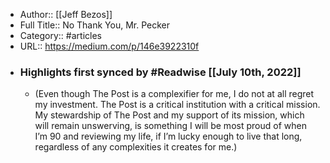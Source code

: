 - Author:: [[Jeff Bezos]]
- Full Title:: No Thank You, Mr. Pecker
- Category:: #articles
- URL:: https://medium.com/p/146e3922310f
- ### Highlights first synced by #Readwise [[July 10th, 2022]]
    - (Even though The Post is a complexifier for me, I do not at all regret my investment. The Post is a critical institution with a critical mission. My stewardship of The Post and my support of its mission, which will remain unswerving, is something I will be most proud of when I’m 90 and reviewing my life, if I’m lucky enough to live that long, regardless of any complexities it creates for me.)
